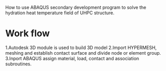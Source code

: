 How to use ABAQUS secondary development program to solve the hydration heat temperature field of UHPC structure.
# Work flow
  1.Autodesk 3D module is used to build 3D model
  2.Import HYPERMESH, meshing and establish contact surface and divide node or element group.
  3.Inport ABAQUS assign material, load, contact and association subroutines.
